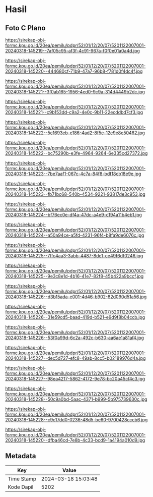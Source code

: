# Hasil

## Foto C Plano

https://sirekap-obj-formc.kpu.go.id/20ea/pemilu/pdpr/52/01/12/20/07/5201122007001-20240318-145219--7af05c95-af3f-4c91-967a-f0f0e01a0a4d.jpg

https://sirekap-obj-formc.kpu.go.id/20ea/pemilu/pdpr/52/01/12/20/07/5201122007001-20240318-145220--444680cf-71b9-47a7-96b8-f781d0f4dc4f.jpg

https://sirekap-obj-formc.kpu.go.id/20ea/pemilu/pdpr/52/01/12/20/07/5201122007001-20240318-145221--3f0ab165-1956-4ed0-9c9a-314d4449b2dc.jpg

https://sirekap-obj-formc.kpu.go.id/20ea/pemilu/pdpr/52/01/12/20/07/5201122007001-20240318-145221--c9b153dd-c9a2-4e0c-9b11-22ecddbd7cf3.jpg

https://sirekap-obj-formc.kpu.go.id/20ea/pemilu/pdpr/52/01/12/20/07/5201122007001-20240318-145222--5c1693eb-e186-4ad2-8f5e-12e9e8e50462.jpg

https://sirekap-obj-formc.kpu.go.id/20ea/pemilu/pdpr/52/01/12/20/07/5201122007001-20240318-145222--bc75290b-e3fe-4964-9264-6e335cd27372.jpg

https://sirekap-obj-formc.kpu.go.id/20ea/pemilu/pdpr/52/01/12/20/07/5201122007001-20240318-145223--7be7aaf1-067c-4c7a-84f8-bdf18cb18e9e.jpg

https://sirekap-obj-formc.kpu.go.id/20ea/pemilu/pdpr/52/01/12/20/07/5201122007001-20240318-145223--fb71bc68-540b-4534-9221-93817de3c953.jpg

https://sirekap-obj-formc.kpu.go.id/20ea/pemilu/pdpr/52/01/12/20/07/5201122007001-20240318-145224--bf76ec0e-df4a-47dc-a4e9-c194a11b4eb1.jpg

https://sirekap-obj-formc.kpu.go.id/20ea/pemilu/pdpr/52/01/12/20/07/5201122007001-20240318-145224--a50a94ce-a5fd-4231-96f4-b8fa9de6076c.jpg

https://sirekap-obj-formc.kpu.go.id/20ea/pemilu/pdpr/52/01/12/20/07/5201122007001-20240318-145225--7ffc4aa3-3abb-4487-8de1-ce49f6df0246.jpg

https://sirekap-obj-formc.kpu.go.id/20ea/pemilu/pdpr/52/01/12/20/07/5201122007001-20240318-145225--9e3c8e1d-4b16-41e7-82f8-45b422a9bccf.jpg

https://sirekap-obj-formc.kpu.go.id/20ea/pemilu/pdpr/52/01/12/20/07/5201122007001-20240318-145226--d3b15ada-e001-4d46-b902-82d090d51a56.jpg

https://sirekap-obj-formc.kpu.go.id/20ea/pemilu/pdpr/52/01/12/20/07/5201122007001-20240318-145226--31e59cd5-baad-419d-b521-e9d9f8b04ccb.jpg

https://sirekap-obj-formc.kpu.go.id/20ea/pemilu/pdpr/52/01/12/20/07/5201122007001-20240318-145226--53f0a99d-6c2a-492c-b630-aa6ae1a81af4.jpg

https://sirekap-obj-formc.kpu.go.id/20ea/pemilu/pdpr/52/01/12/20/07/5201122007001-20240318-145227--dec5d727-efc8-49ab-8cc5-b02189976d4a.jpg

https://sirekap-obj-formc.kpu.go.id/20ea/pemilu/pdpr/52/01/12/20/07/5201122007001-20240318-145227--98ea4217-5862-4172-9e78-bc20a45cf4c3.jpg

https://sirekap-obj-formc.kpu.go.id/20ea/pemilu/pdpr/52/01/12/20/07/5201122007001-20240318-145228--50c9a0bd-5aac-4371-b999-5b975739630c.jpg

https://sirekap-obj-formc.kpu.go.id/20ea/pemilu/pdpr/52/01/12/20/07/5201122007001-20240318-145228--c9c17dd0-0236-48d5-be60-9700428cccb6.jpg

https://sirekap-obj-formc.kpu.go.id/20ea/pemilu/pdpr/52/01/12/20/07/5201122007001-20240318-145220--dfba46cd-7e8b-4c33-bcd9-1a4194a010d9.jpg


## Metadata

| Key        | Value               |
| ---------- | ------------------- |
| Time Stamp | 2024-03-18 15:03:48 |
| Kode Dapil | 5202                |



